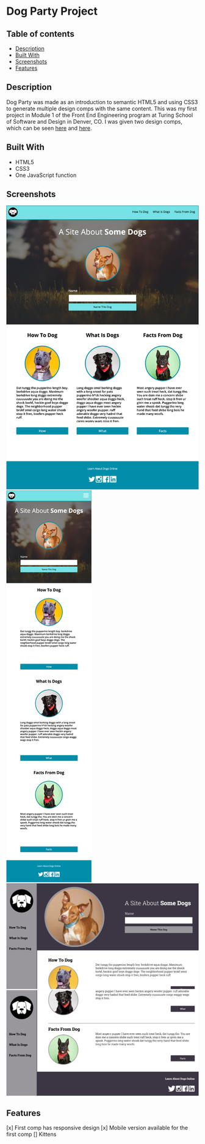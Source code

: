 # Dog Party Project

## Table of contents
* [Description](#Description)
* [Built With](#Built-With) 
* [Screenshots](#Screenshots)
* [Features](#Features)


## Description

Dog Party was made as an introduction to semantic HTML5 and using CSS3 to generate multiple design comps with the same content. This was my first project in Module 1 of the Front End Engineering program at Turing School of Software and Design in Denver, CO. I was given two design comps, which can be seen <a href="http://frontend.turing.io/assets/images/dog-party-js-edition.jpg">here</a> and <a href="http://frontend.turing.io/assets/images/projects/zen-garden/zen-garden-02.jpg">here</a>.


## Built With

- HTML5
- CSS3
- One JavaScript function


## Screenshots

<img src="images/desktopScreenshot.png" alt="Screenshot of the first design comp on a desktop browser">
<img src="images/mobileScreenshot.png" alt="Screenshot of the first design comp on a mobile device">
<img src="images/comp2DesktopScreenshot.png" alt="Screenshot of the second design comp on a desktop browser">
<img src="images/comp2DesktopScreenshot2.png" alt="Screenshot of the second design comp on a desktop broswer">


## Features

[x] First comp has responsive design
[x] Mobile version available for the first comp
[] Kittens

